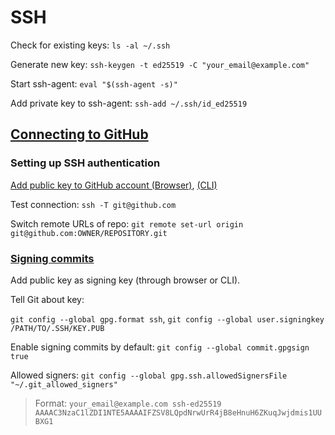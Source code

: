 # SSH

Check for existing keys: `ls -al ~/.ssh`

Generate new key: `ssh-keygen -t ed25519 -C "your_email@example.com"`

Start ssh-agent: `eval "$(ssh-agent -s)"`

Add private key to ssh-agent: `ssh-add ~/.ssh/id_ed25519`

## [Connecting to GitHub](https://docs.github.com/en/authentication/connecting-to-github-with-ssh)

### Setting up SSH authentication

[Add public key to GitHub account (Browser)](https://docs.github.com/en/authentication/connecting-to-github-with-ssh/adding-a-new-ssh-key-to-your-github-account?tool=webui#adding-a-new-ssh-key-to-your-account), [(CLI)](https://docs.github.com/en/authentication/connecting-to-github-with-ssh/adding-a-new-ssh-key-to-your-github-account?tool=cli#adding-a-new-ssh-key-to-your-account)

Test connection: `ssh -T git@github.com`

Switch remote URLs of repo: `git remote set-url origin git@github.com:OWNER/REPOSITORY.git`

### [Signing commits](https://docs.github.com/en/authentication/managing-commit-signature-verification/about-commit-signature-verification#ssh-commit-signature-verification)

Add public key as signing key (through browser or CLI).

Tell Git about key:

`git config --global gpg.format ssh`, `git config --global user.signingkey /PATH/TO/.SSH/KEY.PUB`

Enable signing commits by default: `git config --global commit.gpgsign true`

Allowed signers: `git config --global gpg.ssh.allowedSignersFile "~/.git_allowed_signers"`

> Format: `your_email@example.com ssh-ed25519 AAAAC3NzaC1lZDI1NTE5AAAAIFZSV8LQpdNrwUrR4jB8eHnuH6ZKuqJwjdmis1UUBXG1`
